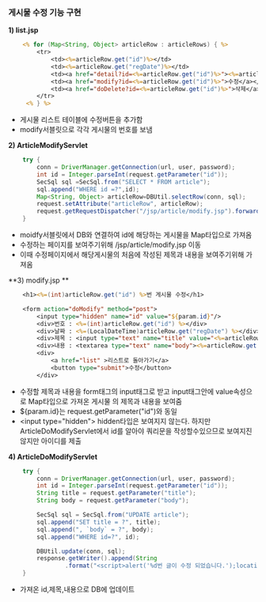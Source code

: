 ### 게시물 수정 기능 구현

**1\) list.jsp**

```jsp
	<% for (Map<String, Object> articleRow : articleRows) { %>		
		<tr>
			<td><%=articleRow.get("id")%></td>
			<td><%=articleRow.get("regDate")%></td>
			<td><a href="detail?id=<%=articleRow.get("id")%>"><%=articleRow.get("title")%></a></td>
			<td><a href="modify?id=<%=articleRow.get("id")%>">수정</a></td>
			<td><a href="doDelete?id=<%=articleRow.get("id")%>">삭제</a></td>
		</tr>
     <% } %>
```

- 게시물 리스트 테이블에 수정버튼을 추가함
- modify서블릿으로 각각 게시물의 번호를 보냄

**2\) ArticleModifyServlet**			

```java
    try {
        conn = DriverManager.getConnection(url, user, password);
        int id = Integer.parseInt(request.getParameter("id"));
        SecSql sql =SecSql.from("SELECT * FROM article");
        sql.append("WHERE id =?",id);
        Map<String, Object> articleRow=DBUtil.selectRow(conn, sql);
        request.setAttribute("articleRow", articleRow);
        request.getRequestDispatcher("/jsp/article/modify.jsp").forward(request, response);					
	}
```

- moidfy서블릿에서 DB와 연결하여 id에 해당하는 게시물을 Map타입으로 가져옴
- 수정하는 페이지를 보여주기위해 /jsp/article/modify.jsp 이동
- 이때 수정페이지에서 해당게시물의 처음에 작성된 제목과 내용을 보여주기위해 가져옴

**3\) modify.jsp **	

```jsp
	<h1><%=(int)articleRow.get("id") %>번 게시물 수정</h1>

	<form action="doModify" method="post">
		<input type="hidden" name="id" value="${param.id}"/>
        <div>번호 : <%=(int)articleRow.get("id") %></div>
        <div>날짜 : <%=(LocalDateTime)articleRow.get("regDate") %></div>
        <div>제목 : <input type="text" name="title" value="<%=articleRow.get("title") %>"/></div>
        <div>내용 : <textarea type="text" name="body"><%=articleRow.get("body") %></textarea></div>
		<div>
			<a href="list" >리스트로 돌아가기</a>
			<button type="submit">수정</button>
		</div>	
```

- 수정할 제목과 내용을 form태그의 input태그로 받고 input태그안에 value속성으로 Map타입으로 가져온 게시물 의 제목과 내용을 보여줌
- ${param.id}는 request.getParameter("id")와 동일
- \<input type="hidden"> hidden타입은 보여지지 않는다. 하지만 ArticleDoModifyServlet에서 id를 알아야 쿼리문을 작성할수있으므로  보여지진 않지만 아이디를 제출

**4\) ArticleDoModifyServlet**

```java
    try {
        conn = DriverManager.getConnection(url, user, password);
        int id = Integer.parseInt(request.getParameter("id"));
        String title = request.getParameter("title");
        String body = request.getParameter("body");

        SecSql sql = SecSql.from("UPDATE article");
        sql.append("SET title = ?", title);			
        sql.append(", `body` = ?", body);
        sql.append("WHERE id=?", id);

        DBUtil.update(conn, sql);
        response.getWriter().append(String	
				.format("<script>alert('%d번 글이 수정 되었습니다.');location.replace('detail?id=%d');</script>", id,id));
	}
```

- 가져온 id,제목,내용으로 DB에 업데이트 